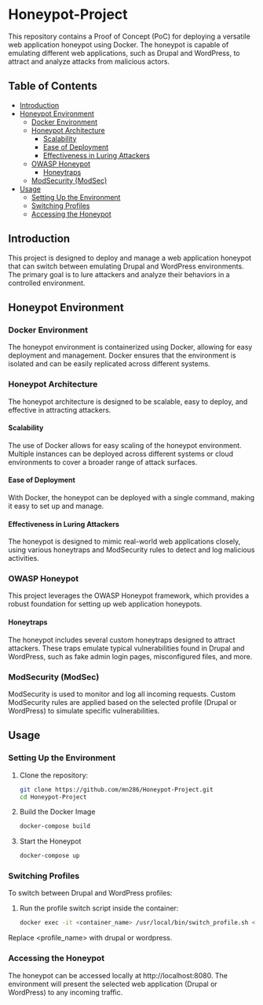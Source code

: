 # Honeypot-Project

This repository contains a Proof of Concept (PoC) for deploying a versatile web application honeypot using Docker. The honeypot is capable of emulating different web applications, such as Drupal and WordPress, to attract and analyze attacks from malicious actors.

## Table of Contents

- [Introduction](#introduction)
- [Honeypot Environment](#honeypot-environment)
  - [Docker Environment](#docker-environment)
  - [Honeypot Architecture](#honeypot-architecture)
    - [Scalability](#scalability)
    - [Ease of Deployment](#ease-of-deployment)
    - [Effectiveness in Luring Attackers](#effectiveness-in-luring-attackers)
  - [OWASP Honeypot](#owasp-honeypot)
    - [Honeytraps](#honeytraps)
  - [ModSecurity (ModSec)](#modsecurity-modsec)
- [Usage](#usage)
  - [Setting Up the Environment](#setting-up-the-environment)
  - [Switching Profiles](#switching-profiles)
  - [Accessing the Honeypot](#accessing-the-honeypot)
  
## Introduction

This project is designed to deploy and manage a web application honeypot that can switch between emulating Drupal and WordPress environments. The primary goal is to lure attackers and analyze their behaviors in a controlled environment.

## Honeypot Environment

### Docker Environment

The honeypot environment is containerized using Docker, allowing for easy deployment and management. Docker ensures that the environment is isolated and can be easily replicated across different systems.

### Honeypot Architecture

The honeypot architecture is designed to be scalable, easy to deploy, and effective in attracting attackers.

#### Scalability

The use of Docker allows for easy scaling of the honeypot environment. Multiple instances can be deployed across different systems or cloud environments to cover a broader range of attack surfaces.

#### Ease of Deployment

With Docker, the honeypot can be deployed with a single command, making it easy to set up and manage.

#### Effectiveness in Luring Attackers

The honeypot is designed to mimic real-world web applications closely, using various honeytraps and ModSecurity rules to detect and log malicious activities.

### OWASP Honeypot

This project leverages the OWASP Honeypot framework, which provides a robust foundation for setting up web application honeypots.

#### Honeytraps

The honeypot includes several custom honeytraps designed to attract attackers. These traps emulate typical vulnerabilities found in Drupal and WordPress, such as fake admin login pages, misconfigured files, and more.

### ModSecurity (ModSec)

ModSecurity is used to monitor and log all incoming requests. Custom ModSecurity rules are applied based on the selected profile (Drupal or WordPress) to simulate specific vulnerabilities.

## Usage

### Setting Up the Environment

1. Clone the repository:
   ```bash
   git clone https://github.com/mn286/Honeypot-Project.git
   cd Honeypot-Project
2. Build the Docker Image
   ```bash
   docker-compose build
3. Start the Honeypot
    ```bash
   docker-compose up

### Switching Profiles

To switch between Drupal and WordPress profiles:

1. Run the profile switch script inside the container:
   ```bash
   docker exec -it <container_name> /usr/local/bin/switch_profile.sh <profile_name>
Replace <profile_name> with drupal or wordpress.

### Accessing the Honeypot

The honeypot can be accessed locally at http://localhost:8080. The environment will present the selected web application (Drupal or WordPress) to any incoming traffic.






